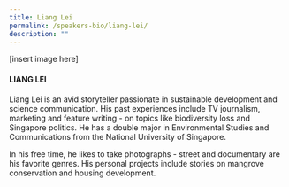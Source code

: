 ```yaml
---
title: Liang Lei
permalink: /speakers-bio/liang-lei/
description: ""
---
```


[insert image here]

#### LIANG LEI

Liang Lei is an avid storyteller passionate in sustainable development and science communication. His past experiences include TV journalism, marketing and feature writing - on topics like biodiversity loss and Singapore politics. He has a double major in Environmental Studies and Communications from the National University of Singapore.  
  
In his free time, he likes to take photographs - street and documentary are his favorite genres. His personal projects include stories on mangrove conservation and housing development.